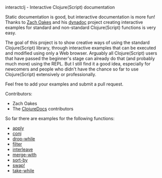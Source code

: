 interactclj - Interactive Clojure(Script) documentation

Static documentation is good, but interactive documentation is more fun! Thanks
to [Zach Oakes](https://github.com/oakes) and his
[dynadoc](https://github.com/oakes/Dynadoc) project creating interactive
examples for standard and non-standard Clojure(Script) functions is very easy.

The goal of this project is to show creative ways of using the standard
Clojure(Script) library, through interactive examples that can be executed and
modified using only a Web browser. Arguably all Clojure(Script) users that have
passed the beginner's stage can already do that (and probably much more) using
the REPL. But I still find it a good idea, especially for newcomers and people
who didn't have the chance so far to use Clojure(Script) extensively or
professionally.

Feel free to add your examples and submit a pull request.

Contributors:
 * Zach Oakes
 * The [ClojureDocs](https://clojuredocs.org) contributors

So far there are examples for the following functions:
 * [apply](http://sakisk.me/interactclj/cljs/cljs.core/apply.html)
 * [conj](http://sakisk.me/interactclj/cljs/cljs.core/conj.html)
 * [drop-while](http://sakisk.me/interactclj/cljs/cljs.core/drop-while.html)
 * [filter](http://sakisk.me/interactclj/cljs/cljs.core/filter.html)
 * [interleave](http://sakisk.me/interactclj/cljs/cljs.core/interleave.html)
 * [merge-with](http://sakisk.me/interactclj/cljs/cljs.core/merge-with.html)
 * [sort-by](http://sakisk.me/interactclj/cljs/cljs.core/sort-by.html)
 * [swap!](http://sakisk.me/interactclj/cljs/cljs.core/swap'e'.html)
 * [take-while](http://sakisk.me/interactclj/cljs/cljs.core/take-while.html)
